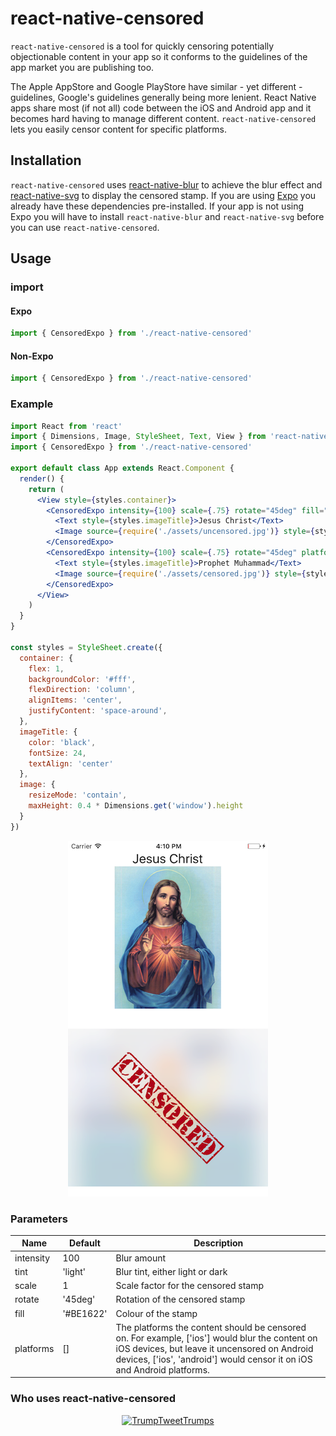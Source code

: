 # react-native-censored
`react-native-censored` is a tool for quickly censoring potentially objectionable content in your app so it conforms to the guidelines of the app market you are publishing too.

The Apple AppStore and Google PlayStore have similar - yet different - guidelines, Google's guidelines generally being more lenient. React Native apps share most (if not all) code between the iOS and Android app and it becomes hard having to manage different content. `react-native-censored` lets you easily censor content for specific platforms.

## Installation
`react-native-censored` uses [react-native-blur](https://github.com/react-native-community/react-native-blur) to achieve the blur effect and [react-native-svg](https://github.com/react-native-community/react-native-svg) to display the censored stamp. If you are using [Expo](https://expo.io/) you already have these dependencies pre-installed. If your app is not using Expo you will have to install `react-native-blur` and `react-native-svg` before you can use `react-native-censored`.

## Usage
### import
#### Expo
```js
import { CensoredExpo } from './react-native-censored'
```
#### Non-Expo
```js
import { CensoredExpo } from './react-native-censored'
```
### Example

```jsx
import React from 'react'
import { Dimensions, Image, StyleSheet, Text, View } from 'react-native'
import { CensoredExpo } from './react-native-censored'

export default class App extends React.Component {
  render() {
    return (
      <View style={styles.container}>
        <CensoredExpo intensity={100} scale={.75} rotate="45deg" fill="black" platforms={['isisos']} >
          <Text style={styles.imageTitle}>Jesus Christ</Text>
          <Image source={require('./assets/uncensored.jpg')} style={styles.image} />
        </CensoredExpo>
        <CensoredExpo intensity={100} scale={.75} rotate="45deg" platforms={['ios', 'android']} >
          <Text style={styles.imageTitle}>Prophet Muhammad</Text>
          <Image source={require('./assets/censored.jpg')} style={styles.image} />
        </CensoredExpo>
      </View>
    )
  }
}

const styles = StyleSheet.create({
  container: {
    flex: 1,
    backgroundColor: '#fff',
    flexDirection: 'column',
    alignItems: 'center',
    justifyContent: 'space-around',
  },
  imageTitle: {
    color: 'black',
    fontSize: 24,
    textAlign: 'center'
  },
  image: {
    resizeMode: 'contain',
    maxHeight: 0.4 * Dimensions.get('window').height
  }
})
```
<p align="center">
<img alt="TrumpTweetTrumps" title="TrumpTweetTrumps" src="https://github.com/redpandatronicsuk/react-native-censored/blob/master/demo/react-native-censor-demo.png"/>
</p>

### Parameters
| Name      | Default   | Description                                                                                                                                                                                                               |
|-----------|-----------|-------------------------------------------------------------------------------|
| intensity | 100       | Blur amount                                                                                                                                                                                                               |
| tint      | 'light'   | Blur tint, either light or dark                                                                                                                                                                                           |
| scale     | 1         | Scale factor for the censored stamp                                                                                                                                                                                       |
| rotate    | '45deg'   | Rotation of the censored stamp                                                                                                                                                                                            |
| fill      | '#BE1622' | Colour of the stamp                                                                                                                                                                                                       |
| platforms | []        | The platforms the content should be censored on. For example, ['ios'] would blur the content on iOS devices, but leave it uncensored on Android devices, ['ios', 'android'] would censor it on iOS and Android platforms. |


### Who uses react-native-censored
<p align="center"><a href="https://trumptweettrumps.com/">
<img alt="TrumpTweetTrumps" title="TrumpTweetTrumps" src="https://github.com/redpandatronicsuk/react-native-censored/blob/master/stuff/new-android-logo-05.png"/></a>
</p>